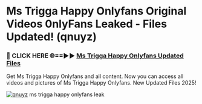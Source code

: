 # Ms Trigga Happy Onlyfans Original Videos 0nlyFans Leaked - Files Updated! (qnuyz)

<h3>🔴 CLICK HERE 🌐==►► <a href="https://tinyurl.com/2wckxsce" rel="nofollow">Ms Trigga Happy Onlyfans Updated Files</a></h3>

Get Ms Trigga Happy Onlyfans and all content. Now you can access all videos and pictures of Ms Trigga Happy Onlyfans. New Updated Files 2025!

[![qnuyz](https://i.imgur.com/AFduVYN.gif)](https://tinyurl.com/2wckxsce)
ms trigga happy onlyfans leak